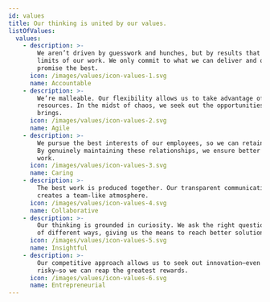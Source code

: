 ```yaml
---
id: values
title: Our thinking is united by our values.
listOfValues:
  values:
    - description: >-
        We aren’t driven by guesswork and hunches, but by results that push the
        limits of our work. We only commit to what we can deliver and only
        promise the best.
      icon: /images/values/icon-values-1.svg
      name: Accountable
    - description: >-
        We’re malleable. Our flexibility allows us to take advantage of our
        resources. In the midst of chaos, we seek out the opportunities it
        brings.
      icon: /images/values/icon-values-2.svg
      name: Agile
    - description: >-
        We pursue the best interests of our employees, so we can retain talent.
        By genuinely maintaining these relationships, we ensure better client
        work.
      icon: /images/values/icon-values-3.svg
      name: Caring
    - description: >-
        The best work is produced together. Our transparent communication
        creates a team-like atmosphere.
      icon: /images/values/icon-values-4.svg
      name: Collaborative
    - description: >-
        Our thinking is grounded in curiosity. We ask the right questions a lot
        of different ways, giving us the means to reach better solutions.
      icon: /images/values/icon-values-5.svg
      name: Insightful
    - description: >-
        Our competitive approach allows us to seek out innovation—even when it's
        risky—so we can reap the greatest rewards.
      icon: /images/values/icon-values-6.svg
      name: Entrepreneurial
---
```


